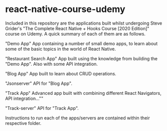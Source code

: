 # react-native-course-udemy

Included in this repository are the applications built whilst undergoing Steve Grider's "The Complete React Native + Hooks Course [2020 Edition]" course on Udemy. A quick summary of each of them are as follows.

"Demo App"
App containing a number of small demo apps, to learn about some of the basic topics in the world of React Native.

"Restaurant Search App"
App built using the knowledge from building the "Demo App". Also with some API integration.

"Blog App"
App built to learn about CRUD operations.

"Jsonserver"
API for "Blog App".

"Track App"
Advanced app built with combining different React Navigators, API integration...""

"Track-server"
API for "Track App".

Instructions to run each of the apps/servers are contained within their respective folder.

